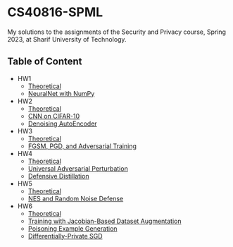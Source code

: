 # CS40816-SPML
My solutions to the assignments of the Security and Privacy course, Spring 2023, at Sharif University of Technology.

## Table of Content
- HW1
  - [Theoretical](./homeworks/hw1/spml-hw1.pdf)
  - [NeuralNet with NumPy](./homeworks/hw1/practical/nn_numpy.ipynb)
- HW2
  - [Theoretical](./homeworks/hw2/spml-hw2.pdf)
  - [CNN on CIFAR-10](./homeworks/hw2/practical/CNN.ipynb)
  - [Denoising AutoEncoder](./homeworks/hw2/practical/DAE.ipynb)
- HW3
  - [Theoretical](./homeworks/hw3/spml-hw3.pdf)
  - [FGSM, PGD, and Adversarial Training](./homeworks/hw3/practical/FGSM_PGD_and_ADV_Training.ipynb)
- HW4
  - [Theoretical](./homeworks/hw4/spml-hw4.pdf)
  - [Universal Adversarial Perturbation](./homeworks/hw4/practical/UAP.ipynb)
  - [Defensive Distillation](./homeworks/hw4/practical/Defensive_Distillation.ipynb)
- HW5
  - [Theoretical](./homeworks/hw5/spml-hw5.pdf)
  - [NES and Random Noise Defense](./homeworks/hw5/practical/NES_and_RND.ipynb)
- HW6
  - [Theoretical](./homeworks/hw6/spml-hw6.pdf)
  - [Training with Jacobian-Based Dataset Augmentation](./homeworks/hw6/practical/JbDA.ipynb)
  - [Poisoning Example Generation](./homeworks/hw6/practical/poisoning_example_generation.ipynb)
  - [Differentially-Private SGD](./homeworks/hw6/practical/differentially_private_SGD.ipynb)
